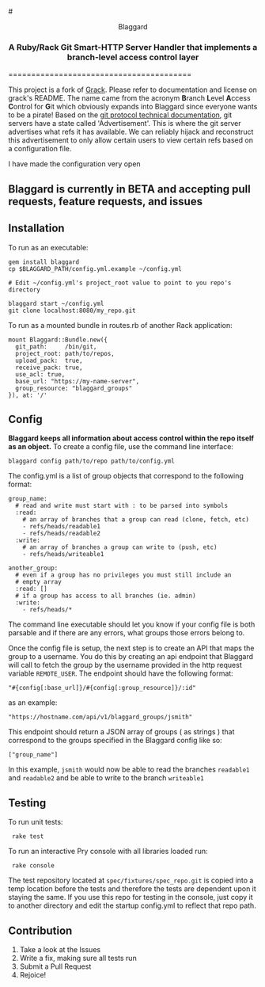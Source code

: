 #<div style='text-align:center'> Blaggard</div>
### <div style='text-align:center'> A Ruby/Rack Git Smart-HTTP Server Handler that implements a branch-level access control layer</div>
========================================

This project is a fork of [Grack](https://github.com/schacon/grack). Please refer to documentation and license on grack's README. The name came from the acronym **B**ranch **L**evel **A**ccess **C**ontrol for **G**it which obviously expands into Blaggard since everyone wants to be a pirate! Based on the [git protocol technical documentation](https://github.com/git/git/blob/master/Documentation/technical/http-protocol.txt), git servers have a state called 'Advertisement'. This is where the git server advertises what refs it has available. We can reliably hijack and reconstruct this advertisement to only allow certain users to view certain refs based on a configuration file.

I have made the configuration very open

## Blaggard is currently in BETA and accepting pull requests, feature requests, and issues

## Installation

To run as an executable:

    gem install blaggard
    cp $BLAGGARD_PATH/config.yml.example ~/config.yml

    # Edit ~/config.yml's project_root value to point to you repo's directory

    blaggard start ~/config.yml
    git clone localhost:8080/my_repo.git

To run as a mounted bundle in routes.rb of another Rack application:

```
mount Blaggard::Bundle.new({
  git_path:     /bin/git,
  project_root: path/to/repos,
  upload_pack:  true,
  receive_pack: true,
  use_acl: true,
  base_url: "https://my-name-server",
  group_resource: "blaggard_groups"
}), at: '/'
```

## Config

**Blaggard keeps all information about access control within the repo itself as an object.** To create a config file, use the command line interface:

    blaggard config path/to/repo path/to/config.yml

The config.yml is a list of group objects that correspond to the following format:

    group_name:
      # read and write must start with : to be parsed into symbols
      :read:
        # an array of branches that a group can read (clone, fetch, etc)
        - refs/heads/readable1
        - refs/heads/readable2
      :write:
        # an array of branches a group can write to (push, etc)
        - refs/heads/writeable1

    another_group:
      # even if a group has no privileges you must still include an
      # empty array
      :read: []
      # if a group has access to all branches (ie. admin)
      :write:
        - refs/heads/*

 The command line executable should let you know if your config file is both parsable and if there are any errors, what groups those errors belong to.


Once the config file is setup, the next step is to create an API that maps the group to a username. You do this by creating an api endpoint that Blaggard will call to fetch the group by the username provided in the http request variable `REMOTE_USER`. The endpoint should have the following format:

    "#{config[:base_url]}/#{config[:group_resource]}/:id"

as an example:

    "https://hostname.com/api/v1/blaggard_groups/jsmith"

This endpoint should return a JSON array of groups ( as strings ) that correspond to the groups specified in the Blaggard config like so:

    ["group_name"]

In this example, `jsmith` would now be able to read the branches `readable1` and `readable2` and be able to write to the branch `writeable1`


## Testing

 To run unit tests:

     rake test

 To run an interactive Pry console with all libraries loaded run:

     rake console

The test repository located at `spec/fixtures/spec_repo.git` is copied into a temp location before the tests and therefore the tests are dependent upon it staying the same. If you use this repo for testing in the console, just copy it to another directory and edit the startup config.yml to reflect that repo path.



## Contribution

1. Take a look at the Issues
2. Write a fix, making sure all tests run
3. Submit a Pull Request
4. Rejoice!
